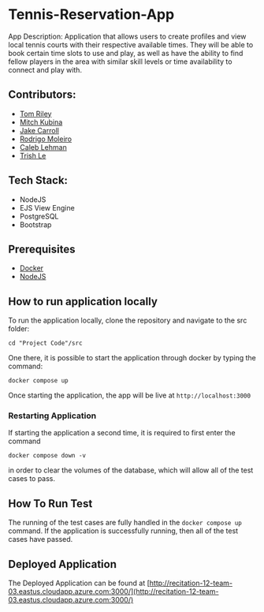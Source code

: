 # Tennis-Reservation-App
App Description: 
Application that allows users to create profiles and view local tennis courts with their respective available times. They will be able to book certain time slots to use and play, as well as have the ability to find fellow players in the area with similar skill levels or time availability to connect and play with. 

## Contributors:  
 - [Tom Riley](https://github.com/thomasriley0)
 - [Mitch Kubina](https://github.com/MitchKubina)
 - [Jake Carroll](https://github.com/jaca8185)
 - [Rodrigo Moleiro](https://github.com/moliche)
 - [Caleb Lehman](https://github.com/CalebLehman16)
 - [Trish Le](https://github.com/trle5720)

## Tech Stack:
 - NodeJS
 - EJS View Engine
 - PostgreSQL
 - Bootstrap

## Prerequisites
 - [Docker](https://www.docker.com/products/docker-desktop/)
 - [NodeJS](https://nodejs.org/en/)
## How to run application locally
To run the application locally, clone the repository and navigate to the src folder:
``` 
cd "Project Code"/src
```
One there, it is possible to start the application through docker by typing the command:
```
docker compose up
```
Once starting the application, the app will be live at `http://localhost:3000` 
### Restarting Application
If starting the application a second time, it is required to first enter the command
```
docker compose down -v
```
in order to clear the volumes of the database, which will allow all of the test cases to pass.
## How To Run Test
The running of the test cases are fully handled in the `docker compose up` command. 
If the application is successfully running, then all of the test cases have passed.
## Deployed Application
The Deployed Application can be found at [http://recitation-12-team-03.eastus.cloudapp.azure.com:3000/](http://recitation-12-team-03.eastus.cloudapp.azure.com:3000/)

